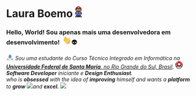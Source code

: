 # Laura Boemo</n><img src="https://github.com/LauraBoemo/LauraBoemo/blob/main/LauraGifImagem/Mario_Hello_Big.gif"  width="30px">

<!-- Guardar p quando eu fizer meu octo ;) 
<img align="right" alt="PC GIF" src="https://github.com/LauraBoemo/LauraBoemo/blob/main/LauraGifImagem/PC.gif" width="140" /> 
 -->

### **Hello, World!** Sou apenas mais uma desenvolvedora em desenvolvimento! &nbsp;<img src="https://github.com/LauraBoemo/LauraBoemo/blob/main/LauraGifImagem/Hi.gif" width="24px">👽

<p>
  <em>
    <img src="https://github.com/LauraBoemo/LauraBoemo/blob/main/LauraGifImagem/Developer.gif" width="20px"/> Sou uma estudante do Curso Técnico Integrado em Informática na <a href="https://www.ufsm.br/"> <b>Universidade Federal de Santa Maria</b>, no Rio Grande do Sul, Brasil</a>. <img src="https://github.com/LauraBoemo/LauraBoemo/blob/main/LauraGifImagem/powerup.gif" width="20px"/> </br> <b>Software Developer</b> iniciante e <b>Design Enthusiast</b>. </br> who is <b>obsessed</b>
    with the idea of <b>improving</b> himself and wants a <b>platform</b> to 
    <b>grow</b> <img src="https://github.com/TheDudeThatCode/TheDudeThatCode/blob/master/Assets/Rocket.gif" width="18px">and 
    <b>excel.</b> <img src="https://github.com/TheDudeThatCode/TheDudeThatCode/blob/master/Assets/Medal.gif" width="20px">
  </em>  
</p>
